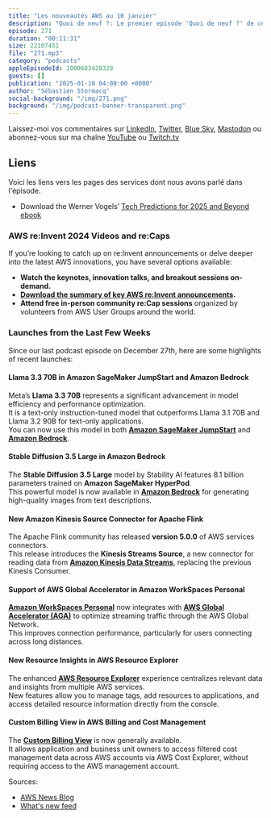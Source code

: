 ```yaml
---
title: "Les nouveautés AWS au 10 janvier"
description: "Quoi de neuf ?: Le premier episode 'Quoi de neuf ?' de cette année revient sur les prédictions technologiques pour 2025 et au delà de Werner Vogels, CTO d'Amazon. Nous parlons aussi des nouveautés des dernières semaines: Amazon bedorck et Sagemake acceuillent Les nouveaux modèles de Meta (Llama 3.3) et de Stability.ai (Stable Diffusion 3.5). On parle aussi d'un nouveau connecteur open source pour Apache Flink et Amazon Kinesis Data Stream, de Amazon Workspaces qui est désormais accessible via AWS Global Accelerator. Enfin nous abordons des nouvelles fonctions de Resources Explorer et dans la console de gestion des factures et des coûts (AWS Billing and Costs Management)."
episode: 271
duration: "00:11:31"
size: 22107451
file: "271.mp3"
category: "podcasts"
appleEpisodeId: 1000683428328
guests: []
publication: "2025-01-10 04:00:00 +0000"
author: "Sébastien Stormacq"
social-background: "/img/271.png"
background: "/img/podcast-banner-transparent.png"
---
```


Laissez-moi vos commentaires sur [LinkedIn](https://www.linkedin.com/in/sebastienstormacq/), [Twitter](https://twitter.com/sebsto), [Blue Sky](https://bsky.app/profile/sebsto.bsky.social), [Mastodon](https://awscommunity.social/@sebsto) ou abonnez-vous sur ma chaîne [YouTube](https://www.youtube.com/sebsto) ou [Twitch.tv](https://www.twitch.tv/sebAWS)

## Liens

Voici les liens vers les pages des services dont nous avons parlé dans l'épisode.

- Download the Werner Vogels’ [Tech Predictions for 2025 and Beyond ebook](https://d1.awsstatic.com/executive-insights/en_US/werner_vogels_tech_predictions_for_2025_and_beyond_ebook.pdf)

### AWS re:Invent 2024 Videos and re:Caps

If you’re looking to catch up on re:Invent announcements or delve deeper into the latest AWS innovations, you have several options available:

- **Watch the keynotes, innovation talks, and breakout sessions on-demand.**  
- **[Download the summary of key AWS re:Invent announcements](https://aws.amazon.com/reinvent/).**  
- **Attend free in-person community re:Cap sessions** organized by volunteers from AWS User Groups around the world.

### Launches from the Last Few Weeks

Since our last podcast episode on December 27th, here are some highlights of recent launches:

#### **Llama 3.3 70B in Amazon SageMaker JumpStart and Amazon Bedrock**
Meta’s **Llama 3.3 70B** represents a significant advancement in model efficiency and performance optimization.  
It is a text-only instruction-tuned model that outperforms Llama 3.1 70B and Llama 3.2 90B for text-only applications.  
You can now use this model in both **[Amazon SageMaker JumpStart](https://aws.amazon.com/sagemaker/)** and **[Amazon Bedrock](https://aws.amazon.com/bedrock/)**.

#### **Stable Diffusion 3.5 Large in Amazon Bedrock**
The **Stable Diffusion 3.5 Large** model by Stability AI features 8.1 billion parameters trained on **Amazon SageMaker HyperPod**.  
This powerful model is now available in **[Amazon Bedrock](https://aws.amazon.com/bedrock/)** for generating high-quality images from text descriptions.

#### **New Amazon Kinesis Source Connector for Apache Flink**
The Apache Flink community has released **version 5.0.0** of AWS services connectors.  
This release introduces the **Kinesis Streams Source**, a new connector for reading data from **[Amazon Kinesis Data Streams](https://aws.amazon.com/kinesis/)**, replacing the previous Kinesis Consumer.

#### **Support of AWS Global Accelerator in Amazon WorkSpaces Personal**
**[Amazon WorkSpaces Personal](https://aws.amazon.com/workspaces/)** now integrates with **[AWS Global Accelerator (AGA)](https://aws.amazon.com/global-accelerator/)** to optimize streaming traffic through the AWS Global Network.  
This improves connection performance, particularly for users connecting across long distances.

#### **New Resource Insights in AWS Resource Explorer**
The enhanced **[AWS Resource Explorer](https://aws.amazon.com/resource-explorer/)** experience centralizes relevant data and insights from multiple AWS services.  
New features allow you to manage tags, add resources to applications, and access detailed resource information directly from the console.

#### **Custom Billing View in AWS Billing and Cost Management**
The **[Custom Billing View](https://aws.amazon.com/aws-cost-management/)** is now generally available.  
It allows application and business unit owners to access filtered cost management data across AWS accounts via AWS Cost Explorer, without requiring access to the AWS management account.

Sources: 

- [AWS News Blog](https://aws.amazon.com/blogs/aws/)
- [What's new feed](https://aws.amazon.com/about-aws/whats-new/2023/)
